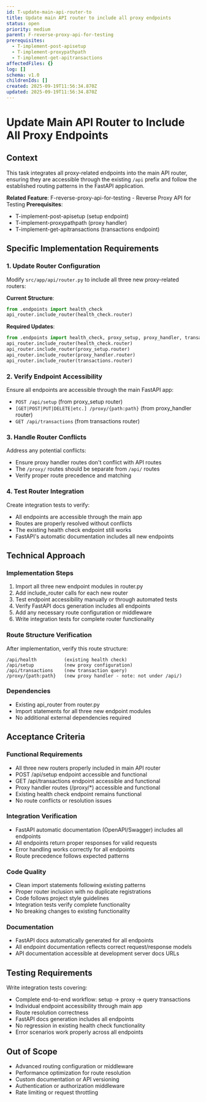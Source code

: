 ```yaml
---
id: T-update-main-api-router-to
title: Update main API router to include all proxy endpoints
status: open
priority: medium
parent: F-reverse-proxy-api-for-testing
prerequisites:
  - T-implement-post-apisetup
  - T-implement-proxypathpath
  - T-implement-get-apitransactions
affectedFiles: {}
log: []
schema: v1.0
childrenIds: []
created: 2025-09-19T11:56:34.870Z
updated: 2025-09-19T11:56:34.870Z
---
```


# Update Main API Router to Include All Proxy Endpoints

## Context
This task integrates all proxy-related endpoints into the main API router, ensuring they are accessible through the existing `/api` prefix and follow the established routing patterns in the FastAPI application.

**Related Feature**: F-reverse-proxy-api-for-testing - Reverse Proxy API for Testing
**Prerequisites**: 
- T-implement-post-apisetup (setup endpoint)
- T-implement-proxypathpath (proxy handler)
- T-implement-get-apitransactions (transactions endpoint)

## Specific Implementation Requirements

### 1. Update Router Configuration
Modify `src/app/api/router.py` to include all three new proxy-related routers:

**Current Structure**:
```python
from .endpoints import health_check
api_router.include_router(health_check.router)
```

**Required Updates**:
```python
from .endpoints import health_check, proxy_setup, proxy_handler, transactions
api_router.include_router(health_check.router)
api_router.include_router(proxy_setup.router)
api_router.include_router(proxy_handler.router)  
api_router.include_router(transactions.router)
```

### 2. Verify Endpoint Accessibility
Ensure all endpoints are accessible through the main FastAPI app:
- `POST /api/setup` (from proxy_setup router)
- `[GET|POST|PUT|DELETE|etc.] /proxy/{path:path}` (from proxy_handler router)
- `GET /api/transactions` (from transactions router)

### 3. Handle Router Conflicts
Address any potential conflicts:
- Ensure proxy handler routes don't conflict with API routes
- The `/proxy/` routes should be separate from `/api/` routes
- Verify proper route precedence and matching

### 4. Test Router Integration
Create integration tests to verify:
- All endpoints are accessible through the main app
- Routes are properly resolved without conflicts
- The existing health check endpoint still works
- FastAPI's automatic documentation includes all new endpoints

## Technical Approach

### Implementation Steps
1. Import all three new endpoint modules in router.py
2. Add include_router calls for each new router
3. Test endpoint accessibility manually or through automated tests
4. Verify FastAPI docs generation includes all endpoints
5. Add any necessary route configuration or middleware
6. Write integration tests for complete router functionality

### Route Structure Verification
After implementation, verify this route structure:
```
/api/health          (existing health check)
/api/setup           (new proxy configuration)
/api/transactions    (new transaction query)
/proxy/{path:path}   (new proxy handler - note: not under /api/)
```

### Dependencies
- Existing api_router from router.py
- Import statements for all three new endpoint modules
- No additional external dependencies required

## Acceptance Criteria

### Functional Requirements
- All three new routers properly included in main API router
- POST /api/setup endpoint accessible and functional
- GET /api/transactions endpoint accessible and functional
- Proxy handler routes (/proxy/*) accessible and functional
- Existing health check endpoint remains functional
- No route conflicts or resolution issues

### Integration Verification
- FastAPI automatic documentation (OpenAPI/Swagger) includes all endpoints
- All endpoints return proper responses for valid requests
- Error handling works correctly for all endpoints
- Route precedence follows expected patterns

### Code Quality
- Clean import statements following existing patterns
- Proper router inclusion with no duplicate registrations
- Code follows project style guidelines
- Integration tests verify complete functionality
- No breaking changes to existing functionality

### Documentation
- FastAPI docs automatically generated for all endpoints
- All endpoint documentation reflects correct request/response models
- API documentation accessible at development server docs URLs

## Testing Requirements
Write integration tests covering:
- Complete end-to-end workflow: setup → proxy → query transactions
- Individual endpoint accessibility through main app
- Route resolution correctness
- FastAPI docs generation includes all endpoints
- No regression in existing health check functionality
- Error scenarios work properly across all endpoints

## Out of Scope
- Advanced routing configuration or middleware
- Performance optimization for route resolution
- Custom documentation or API versioning
- Authentication or authorization middleware
- Rate limiting or request throttling